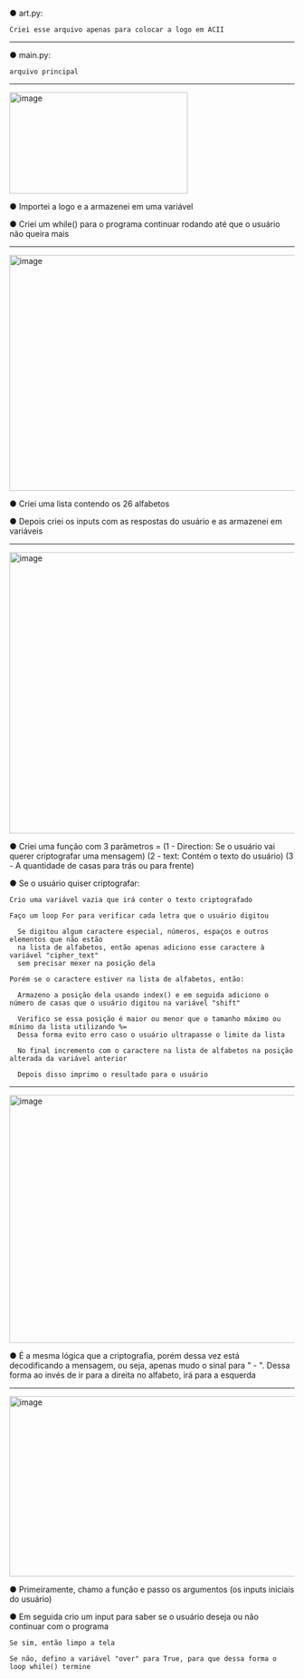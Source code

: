   ● art.py:

    Criei esse arquivo apenas para colocar a logo em ACII

------------------------

  ● main.py:
    
    arquivo principal
    
------------------------

<img width="315" height="179" alt="image" src="https://github.com/user-attachments/assets/7966c76a-8811-484e-9b04-54324e01dd27" />

 ● Importei a logo e a armazenei em uma variável 
 
 ● Criei um while() para o programa continuar rodando até que o usuário não queira mais

------------------------

<img width="912" height="416" alt="image" src="https://github.com/user-attachments/assets/979e12e5-227e-4486-910b-ddc814ce8e23" />

● Criei uma lista contendo os 26 alfabetos

● Depois criei os inputs com as respostas do usuário e as armazenei em variáveis

------------------------

<img width="1017" height="496" alt="image" src="https://github.com/user-attachments/assets/d165ec83-16a2-4872-a89d-b3ec0c011449" />

● Criei uma função com 3 parãmetros = (1 - Direction: Se o usuário vai querer criptografar uma mensagem) (2 - text: Contém o texto do usuário) (3 - A quantidade de casas para trás ou para frente)

● Se o usuário quiser criptografar:

    Crio uma variável vazia que irá conter o texto criptografado

    Faço um loop For para verificar cada letra que o usuário digitou
      
      Se digitou algum caractere especial, números, espaços e outros elementos que não estão
      na lista de alfabetos, então apenas adiciono esse caractere à variável "cipher_text"
      sem precisar mexer na posição dela

    Porém se o caractere estiver na lista de alfabetos, então:

      Armazeno a posição dela usando index() e em seguida adiciono o número de casas que o usuário digitou na variável "shift"

      Verifico se essa posição é maior ou menor que o tamanho máximo ou mínimo da lista utilizando %=
      Dessa forma evito erro caso o usuário ultrapasse o limite da lista

      No final incremento com o caractere na lista de alfabetos na posição alterada da variável anterior

      Depois disso imprimo o resultado para o usuário

------------------------

<img width="941" height="437" alt="image" src="https://github.com/user-attachments/assets/fa3a3ef5-9d48-4e2b-aeb4-73697103f7d2" />

● É a mesma lógica que a criptografia, porém dessa vez está decodificando a mensagem, ou seja, apenas mudo o sinal para " - ".
  Dessa forma ao invés de ir para a direita no alfabeto, irá para a esquerda

------------------------

<img width="1315" height="318" alt="image" src="https://github.com/user-attachments/assets/90288ec6-0dc0-4be4-9799-28470f20b1a5" />

● Primeiramente, chamo a função e passo os argumentos (os inputs iniciais do usuário)

● Em seguida crio um input para saber se o usuário deseja ou não continuar com o programa

    Se sim, então limpo a tela

    Se não, defino a variável "over" para True, para que dessa forma o loop while() termine 
